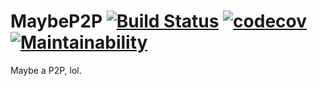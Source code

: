 # MaybeP2P [![Build Status](https://travis-ci.org/jackey8616/MaybeP2P.svg?branch=master)](https://travis-ci.org/jackey8616/MaybeP2P) [![codecov](https://codecov.io/gh/jackey8616/MaybeP2P/branch/master/graph/badge.svg)](https://codecov.io/gh/jackey8616/MaybeP2P) [![Maintainability](https://api.codeclimate.com/v1/badges/1a8dceae8859199d3d54/maintainability)](https://codeclimate.com/github/jackey8616/MaybeP2P/maintainability)  
Maybe a P2P, lol.
